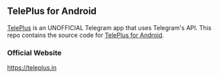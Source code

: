 ## TelePlus for Android

[TelePlus](https://teleplus.in) is an UNOFFICIAL Telegram app that uses Telegram's API.
This repo contains the source code for [TelePlus for Android](https://play.google.com/store/apps/details?id=in.teleplus).

### Official Website

https://teleplus.in